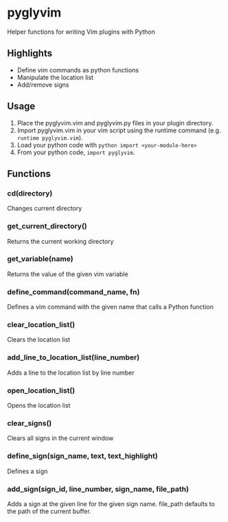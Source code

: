 # pyglyvim

Helper functions for writing Vim plugins with Python

## Highlights
* Define vim commands as python functions
* Manipulate the location list
* Add/remove signs

## Usage
1. Place the pyglyvim.vim and pyglyvim.py files in your plugin directory.
2. Import pyglyvim.vim in your vim script using the runtime command (e.g. `runtime pyglyvim.vim`).
3. Load your python code with `python import <your-module-here>`
4. From your python code, `import pyglyvim`.

## Functions

### cd(directory)
Changes current directory

### get_current_directory()
Returns the current working directory

### get_variable(name)
Returns the value of the given vim variable

### define_command(command_name, fn)
Defines a vim command with the given name that calls a Python function

### clear_location_list()
Clears the location list

### add_line_to_location_list(line_number)
Adds a line to the location list by line number

### open_location_list()
Opens the location list

### clear_signs()
Clears all signs in the current window

### define_sign(sign_name, text, text_highlight)
Defines a sign

### add_sign(sign_id, line_number, sign_name, file_path)
Adds a sign at the given line for the given sign name. file_path defaults to the path of the current buffer.
